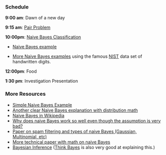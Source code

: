 ### Schedule

**9:00 am**: Dawn of a new day

**9:15 am**: [Pair Problem](pair.md)

**10:00pm**: [Naive Bayes Classification](Naive_Bayes.pdf)

 * [Naive Bayes example](Naive_Bayes_examples.pdf)  

 * [More Naive Bayes examples](Naive_Bayes_Digits_Example.ipynb) using the famous [NIST](http://yann.lecun.com/exdb/mnist/) data set of handwritten digits.

**12:00pm**: Food

**1:30 pm**: Investigation Presentation



### More Resources

 * [Simple Naive Bayes Example](http://www.sussex.ac.uk/Users/christ/crs/ml/lec02b.html)
 * [Another clear Naive Bayes explanation with distribution math](http://www.statsoft.com/Textbook/Naive-Bayes-Classifier)
 * [Naive Bayes in Wikipedia](http://en.wikipedia.org/wiki/Naive_Bayes_classifier)
 * [Why does naive Bayes work so well even though the assumption is very bad?](http://venus.unive.it/romanaz/complstat/hand_naive_bayes.pdf)
 * [Paper on spam filtering and types of naive Bayes (Gaussian, Multinomial, etc)](http://ceas.cc/2006/15.pdf)
 * [More technical paper with math on naive Bayes](http://www.cs.iastate.edu/~honavar/bayes-lewis.pdf)
 * [Bayesian Inference](http://nbviewer.ipython.org/github/CamDavidsonPilon/Probabilistic-Programming-and-Bayesian-Methods-for-Hackers/blob/master/Chapter1_Introduction/Chapter1.ipynb)  ([Think Bayes](http://www.greenteapress.com/thinkbayes/thinkbayes.pdf) is also very good at explaining this.)
